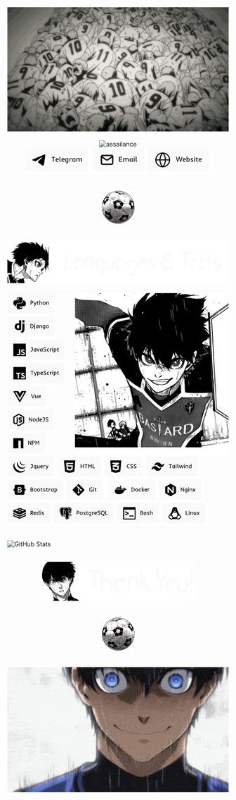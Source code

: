 <div align="center"><img src="assets/isagi-yoichi/header.gif" width="800"/></div>

</br>

<div align="center">
  <img src="https://readme-typing-svg.demolab.com?font=Fira+Code&size=55&pause=200&color=fafafa&center=true&random=false&height=100&lines=assailance" alt="assailance" />
  </br>
  <a href="https://t.me/jdidjskjss"><img src="assets/isagi-yoichi/telegram.webp" height="60" alt="telegram"/></a>
  <a href="mailto:assailancepassion@gmail.com"><img src="assets/isagi-yoichi/email.webp" height="60" alt="mail"/></a>
  <a href="assailance.ru"><img src="assets/isagi-yoichi/website.webp" height="60" alt="personal website"/></a>
</div>

</br>
</br>

<div align="center">
  <img src="assets/isagi-yoichi/ball.webp" width="75" alt="ball"/>
</div>

</br>
</br>

<img src="assets/isagi-yoichi/languages-title.webp" width="500" alt="languages-title"/>
<img src="assets/isagi-yoichi/border.jpg" width="100%" height="0.5" alt="border"/>
</br>

<img align="right" src="assets/isagi-yoichi/isagi.webp" width="350"/>
<div align="left">
  <img src="assets/isagi-yoichi/python.webp" height="50" alt="python" title="Python"/>
  <img src="assets/isagi-yoichi/django.webp" height="50" alt="django" title="Django"/>
  <img src="assets/isagi-yoichi/javascript.webp" height="50" alt="javascript" title="Javascript"/>
  <img src="assets/isagi-yoichi/typescript.webp" height="50" alt="typescript" title="Typescript"/>
  <img src="assets/isagi-yoichi/vue.webp" height="50" alt="vue" title="Vue"/>
  <img src="assets/isagi-yoichi/nodejs.webp" height="50" alt="nodejs" title="NodeJS"/>
  <img src="assets/isagi-yoichi/npm.webp" height="50" alt="npm" title="Npm"/>
  <img src="assets/isagi-yoichi/jquery.webp" height="50" alt="jquery" title="Jquery"/>
  <img src="assets/isagi-yoichi/html.webp" height="50" alt="html" title="HTML"/>
  <img src="assets/isagi-yoichi/css.webp" height="50" alt="css" title="CSS"/>
  <img src="assets/isagi-yoichi/tailwind.webp" height="50" alt="tailwind" title="TailwindCSS"/>
  <img src="assets/isagi-yoichi/bootstrap.webp" height="50" alt="bootstrap" title="Bootstrap"/>
  <img src="assets/isagi-yoichi/git.webp" height="50" alt="git" title="Git"/>
  <img src="assets/isagi-yoichi/docker.webp" height="50" alt="docker" title="Docker"/>
  <img src="assets/isagi-yoichi/nginx.webp" height="50" alt="nginx" title="Nginx"/>
  <img src="assets/isagi-yoichi/redis.webp" height="50" alt="redis" title="Redis"/>
  <img src="assets/isagi-yoichi/postgres.webp" height="50" alt="postgresql" title="PostgreSQL"/>
  <img src="assets/isagi-yoichi/bash.webp" height="50" alt="bash" title="Bash"/>
  <img src="assets/isagi-yoichi/linux.webp" height="50" alt="linux" title="Linux"/>
</div>

</br>

![GitHub Stats](https://github-readme-stats.vercel.app/api/top-langs/?username=assailance&theme=swift&show_icons=true&hide_border=true&layout=compact)

<img src="assets/isagi-yoichi/border.jpg" width="100%" height="0.5" alt="border"/>

</br>

<div align="center">
  <img src="assets/isagi-yoichi/thank-you.webp" width="350" alt="thank-you"/>
  </br>
  </br>
  </br>
  <img src="assets/isagi-yoichi/ball-2.webp" width="75" alt="ball"/>
  </br>
  </br>
  </br>
  <img src="assets/isagi-yoichi/footer.gif" width="670"/>
</div>
